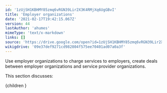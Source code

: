 ```yaml
---
id: '1zUjSH1KBHMY85zmq6vRGN39Lir2X3K4RMjXq6UgGBvI'
title: 'Employer organizations'
date: '2021-02-17T19:42:15.067Z'
version: 44
lastAuthor: 'ahumes'
mimeType: 'text/x-markdown'
links: []
source: 'https://drive.google.com/open?id=1zUjSH1KBHMY85zmq6vRGN39Lir2X3K4RMjXq6UgGBvI'
wikigdrive: '09e37def9271cd982804f575ee70401ad07a0a3f'
---
```

Use employer organizations to charge services to employers, create deals between employer organizations and service provider organizations.

This section discusses:

{children }
